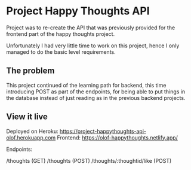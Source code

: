 # Project Happy Thoughts API

Project was to re-create the API that was previously provided for the frontend part of the happy thoughts project.

Unfortunately I had very little time to work on this project, hence I only managed to do the basic level requirements.

## The problem

This project continued of the learning path for backend, this time introducing POST as part of the endpoints, for being able to put things in the database instead of just reading as in the previous backend projects.

## View it live

Deployed on Heroku: https://project-happythoughts-api-olof.herokuapp.com
Frontend: https://olof-happythoughts.netlify.app/

Endpoints:

/thoughts (GET) 
/thoughts (POST) 
/thoughts/:thoughtid/like (POST)